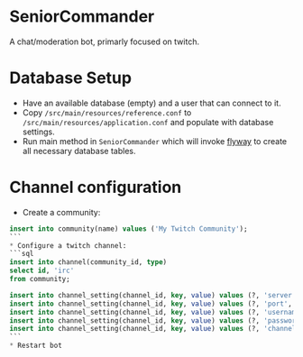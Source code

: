 # SeniorCommander

A chat/moderation bot, primarly focused on twitch.

# Database Setup
* Have an available database (empty) and a user that can connect to it.
* Copy `/src/main/resources/reference.conf` to `/src/main/resources/application.conf` and populate with database settings.
* Run main method in `SeniorCommander` which will invoke [flyway](https://flywaydb.org/) to create all necessary database tables.

# Channel configuration
* Create a community:
````sql
insert into community(name) values ('My Twitch Community');
```
* Configure a twitch channel:
```sql
insert into channel(community_id, type) 
select id, 'irc'
from community;

insert into channel_setting(channel_id, key, value) values (?, 'server', 'irc.chat.twitch.tv');
insert into channel_setting(channel_id, key, value) values (?, 'port', '6667');
insert into channel_setting(channel_id, key, value) values (?, 'username', 'billy');
insert into channel_setting(channel_id, key, value) values (?, 'password', 'oauth:1234');
insert into channel_setting(channel_id, key, value) values (?, 'channel', '#billy');
```
* Restart bot


